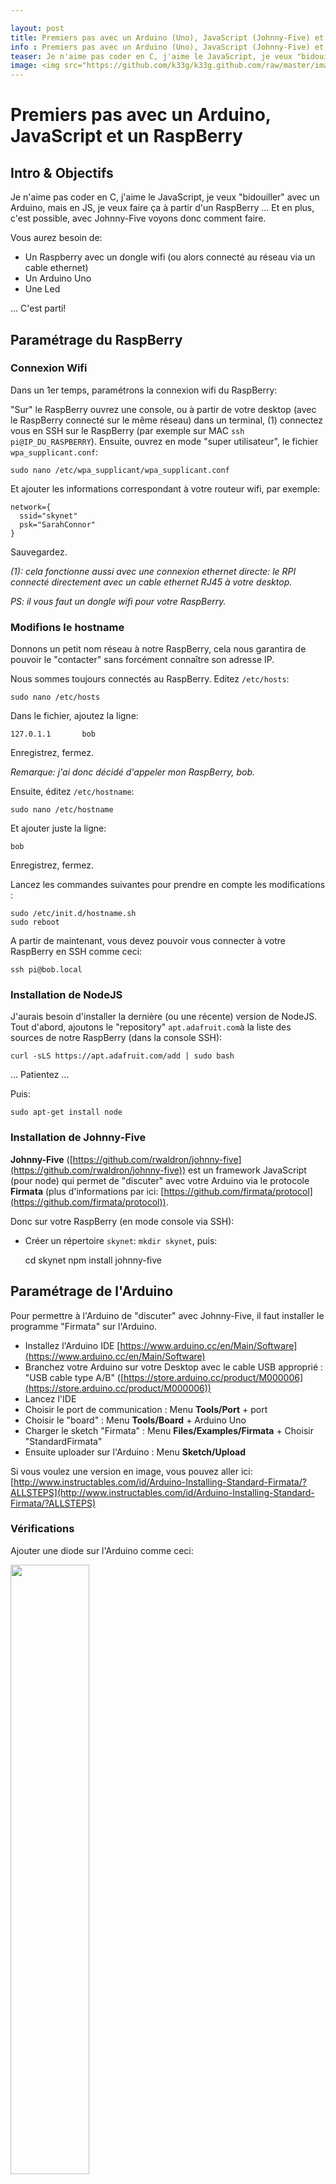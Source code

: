 ```yaml
---

layout: post
title: Premiers pas avec un Arduino (Uno), JavaScript (Johnny-Five) et un RaspBerry
info : Premiers pas avec un Arduino (Uno), JavaScript (Johnny-Five) et un RaspBerry
teaser: Je n'aime pas coder en C, j'aime le JavaScript, je veux "bidouiller" avec un Arduino, mais en JS, je veux faire ça à partir d'un RaspBerry ... Et en plus, c'est possible, avec Johnny-Five voyons donc comment faire.
image: <img src="https://github.com/k33g/k33g.github.com/raw/master/images/arduino-000.png" height="50%" width="50%">
---
```


# Premiers pas avec un Arduino, JavaScript et un RaspBerry

## Intro & Objectifs

Je n'aime pas coder en C, j'aime le JavaScript, je veux "bidouiller" avec un Arduino, mais en JS, je veux faire ça à partir d'un RaspBerry ... Et en plus, c'est possible, avec Johnny-Five voyons donc comment faire.

Vous aurez besoin de:

- Un Raspberry avec un dongle wifi (ou alors connecté au réseau via un cable ethernet)
- Un Arduino Uno
- Une Led

... C'est parti!

## Paramétrage du RaspBerry

### Connexion Wifi

Dans un 1er temps, paramétrons la connexion wifi du RaspBerry:

"Sur" le RaspBerry ouvrez une console, ou à partir de votre desktop (avec le RaspBerry connecté sur le même réseau) dans un terminal, (1) connectez vous en SSH sur le RaspBerry (par exemple sur MAC `ssh pi@IP_DU_RASPBERRY`). Ensuite, ouvrez en mode "super utilisateur", le fichier `wpa_supplicant.conf`:

    sudo nano /etc/wpa_supplicant/wpa_supplicant.conf

Et ajouter les informations correspondant à votre routeur wifi, par exemple:

    network={
      ssid="skynet"
      psk="SarahConnor"
    }

Sauvegardez.

*(1): cela fonctionne aussi avec une connexion ethernet directe: le RPI connecté directement avec un cable ethernet RJ45 à votre desktop.*

*PS: il vous faut un dongle wifi pour votre RaspBerry.*

### Modifions le hostname

Donnons un petit nom réseau à notre RaspBerry, cela nous garantira de pouvoir le "contacter" sans forcément connaître son adresse IP.

Nous sommes toujours connectés au RaspBerry. Editez `/etc/hosts`:

    sudo nano /etc/hosts

Dans le fichier, ajoutez la ligne:

    127.0.1.1       bob

Enregistrez, fermez.

*Remarque: j'ai donc décidé d'appeler mon RaspBerry, bob.*

Ensuite, éditez `/etc/hostname`:

    sudo nano /etc/hostname 

Et ajouter juste la ligne:

    bob

Enregistrez, fermez.

Lancez les commandes suivantes pour prendre en compte les modifications : 

    sudo /etc/init.d/hostname.sh
    sudo reboot

A partir de maintenant, vous devez pouvoir vous connecter à votre RaspBerry en SSH comme ceci:

    ssh pi@bob.local

### Installation de NodeJS

J'aurais besoin d'installer la dernière (ou une récente) version de NodeJS.
Tout d'abord, ajoutons le "repository" `apt.adafruit.com`à la liste des sources de notre RaspBerry (dans la console SSH):

    curl -sLS https://apt.adafruit.com/add | sudo bash

... Patientez ...

Puis:

    sudo apt-get install node

### Installation de Johnny-Five

**Johnny-Five** ([https://github.com/rwaldron/johnny-five](https://github.com/rwaldron/johnny-five)) est un framework JavaScript (pour node) qui permet de "discuter" avec votre Arduino via le protocole **Firmata** (plus d'informations par ici: [https://github.com/firmata/protocol](https://github.com/firmata/protocol)).

Donc sur votre RaspBerry (en mode console via SSH):

- Créer un répertoire `skynet`: `mkdir skynet`, puis:

    cd skynet
    npm install johnny-five

    
## Paramétrage de l'Arduino

Pour permettre à l'Arduino de "discuter" avec Johnny-Five, il faut installer le programme "Firmata" sur l'Arduino.

- Installez l'Arduino IDE [https://www.arduino.cc/en/Main/Software](https://www.arduino.cc/en/Main/Software)
- Branchez votre Arduino sur votre Desktop avec le cable USB approprié : "USB cable type A/B" ([https://store.arduino.cc/product/M000006](https://store.arduino.cc/product/M000006))
- Lancez l'IDE
- Choisir le port de communication : Menu **Tools/Port** + port
- Choisir le "board" : Menu **Tools/Board** + Arduino Uno
- Charger le sketch "Firmata" : Menu **Files/Examples/Firmata** + Choisir "StandardFirmata"
- Ensuite uploader sur l'Arduino : Menu **Sketch/Upload**

Si vous voulez une version en image, vous pouvez aller ici: [http://www.instructables.com/id/Arduino-Installing-Standard-Firmata/?ALLSTEPS](http://www.instructables.com/id/Arduino-Installing-Standard-Firmata/?ALLSTEPS)

### Vérifications

Ajouter une diode sur l'Arduino comme ceci:

<img src="https://github.com/k33g/k33g.github.com/raw/master/images/arduino-001.png" height="50%" width="50%">

Ensuite branchez l'Arduino sur le RaspBerry (lui même branché sur le secteur ou sur une batterie de téléphone).

<img src="https://github.com/k33g/k33g.github.com/raw/master/images/arduino-002.png" height="50%" width="50%">

Dans le répertoire initialement créé (`skynet`), créez un fichier `led.js` avec le contenu suivant:

{% highlight javascript %}
var five = require("johnny-five");
var board = new five.Board();

board.on("ready", function() {
  var led = new five.Led(13);
  led.blink(500);
});
{% endhighlight %}

Dans votre console (SSH), tapez `node led.js` et si tout va bien, votre led devrait clignoter.

<img src="https://github.com/k33g/k33g.github.com/raw/master/images/arduino-003.png" height="50%" width="50%">

Voilà, maintenant, vous pouvez piloter votre Arduino à partir de votre RaspBerry.











